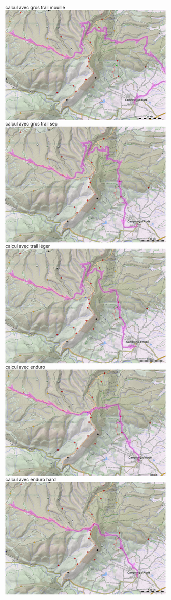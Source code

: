 calcul avec gros trail mouillé ![](https://github.com/cricri-du-lauragais/QMapShack_enduro/blob/main/screenshots/big_wet.png)
calcul avec gros trail sec ![](https://github.com/cricri-du-lauragais/QMapShack_enduro/blob/main/screenshots/big.png)
calcul avec trail léger ![](https://github.com/cricri-du-lauragais/QMapShack_enduro/blob/main/screenshots/leger.png)
calcul avec enduro ![](https://github.com/cricri-du-lauragais/QMapShack_enduro/blob/main/screenshots/enduro.png)
calcul avec enduro hard ![](https://github.com/cricri-du-lauragais/QMapShack_enduro/blob/main/screenshots/enduro_hard.png)

